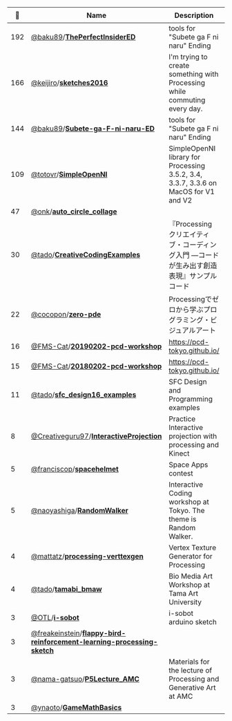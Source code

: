 |:star2: | Name | Description | 🌍|
|---|---|---|---|
|192|[@baku89](https://github.com/baku89)/[**ThePerfectInsiderED**](https://github.com/baku89/ThePerfectInsiderED)|tools for "Subete ga F ni naru" Ending||
|166|[@keijiro](https://github.com/keijiro)/[**sketches2016**](https://github.com/keijiro/sketches2016)|I'm trying to create something with Processing while commuting every day.|[:arrow_upper_right:](http://radiumsoftware.tumblr.com/tagged/processing)|
|144|[@baku89](https://github.com/baku89)/[**Subete-ga-F-ni-naru-ED**](https://github.com/baku89/Subete-ga-F-ni-naru-ED)|tools for "Subete ga F ni naru" Ending||
|109|[@totovr](https://github.com/totovr)/[**SimpleOpenNI**](https://github.com/totovr/SimpleOpenNI)|SimpleOpenNI library for Processing 3.5.2, 3.4, 3.3.7, 3.3.6  on MacOS for V1 and V2|[:arrow_upper_right:](https://totovr.github.io/SimpleOpenNI/)|
|47|[@onk](https://github.com/onk)/[**auto_circle_collage**](https://github.com/onk/auto_circle_collage)|||
|30|[@tado](https://github.com/tado)/[**CreativeCodingExamples**](https://github.com/tado/CreativeCodingExamples)|『Processing クリエイティブ・コーディング入門 ―コードが生み出す創造表現』サンプルコード||
|22|[@cocopon](https://github.com/cocopon)/[**zero-pde**](https://github.com/cocopon/zero-pde)|Processingでゼロから学ぶプログラミング・ビジュアルアート|[:arrow_upper_right:](https://cocopon.me/zero-pde/)|
|16|[@FMS-Cat](https://github.com/FMS-Cat)/[**20190202-pcd-workshop**](https://github.com/FMS-Cat/20190202-pcd-workshop)|https://pcd-tokyo.github.io/||
|15|[@FMS-Cat](https://github.com/FMS-Cat)/[**20180202-pcd-workshop**](https://github.com/FMS-Cat/20180202-pcd-workshop)|https://pcd-tokyo.github.io/||
|11|[@tado](https://github.com/tado)/[**sfc_design16_examples**](https://github.com/tado/sfc_design16_examples)|SFC Design and Programming examples||
|8|[@Creativeguru97](https://github.com/Creativeguru97)/[**InteractiveProjection**](https://github.com/Creativeguru97/InteractiveProjection)|Practice Interactive projection with processing and Kinect||
|5|[@franciscop](https://github.com/franciscop)/[**spacehelmet**](https://github.com/franciscop/spacehelmet)|Space Apps contest||
|5|[@naoyashiga](https://github.com/naoyashiga)/[**RandomWalker**](https://github.com/naoyashiga/RandomWalker)|Interactive Coding workshop at Tokyo. The theme is Random Walker.|[:arrow_upper_right:](https://www.facebook.com/groups/1478118689119745/)|
|4|[@mattatz](https://github.com/mattatz)/[**processing-verttexgen**](https://github.com/mattatz/processing-verttexgen)|Vertex Texture Generator for Processing||
|4|[@tado](https://github.com/tado)/[**tamabi_bmaw**](https://github.com/tado/tamabi_bmaw)|Bio Media Art Workshop at Tama Art University||
|3|[@OTL](https://github.com/OTL)/[**i-sobot**](https://github.com/OTL/i-sobot)|i-sobot arduino sketch||
|3|[@freakeinstein](https://github.com/freakeinstein)/[**flappy-bird-reinforcement-learning-processing-sketch**](https://github.com/freakeinstein/flappy-bird-reinforcement-learning-processing-sketch)||[:arrow_upper_right:](http://freakeinstein.github.io)|
|3|[@nama-gatsuo](https://github.com/nama-gatsuo)/[**P5Lecture_AMC**](https://github.com/nama-gatsuo/P5Lecture_AMC)|Materials for the lecture of Processing and Generative Art at AMC||
|3|[@ynaoto](https://github.com/ynaoto)/[**GameMathBasics**](https://github.com/ynaoto/GameMathBasics)|||

